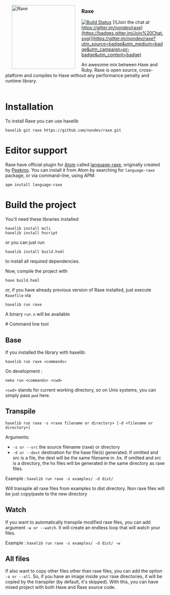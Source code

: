 <img src="http://raxe-lang.org/img/logo.png"
 alt="Raxe" title="Raxe" align="left" hspace="20" width="200px"/>

### Raxe

[![Build Status](https://travis-ci.org/nondev/raxe.svg)](https://travis-ci.org/nondev/raxe) [![Join the chat at https://gitter.im/nondev/raxe](https://badges.gitter.im/Join%20Chat.svg)](https://gitter.im/nondev/raxe?utm_source=badge&utm_medium=badge&utm_campaign=pr-badge&utm_content=badge)

An awesome mix between Haxe and Ruby. Raxe is open source, cross-platform and compiles to Haxe without any performance penalty and runtime library.
<br/><br/>


# Installation

To install Raxe you can use haxelib

```
haxelib git raxe https://github.com/nondev/raxe.git
```

# Editor support

Raxe have official plugin for [Atom](https://atom.io) called [language-raxe](https://atom.io/packages/language-raxe), originally created by [Peekmo](https://github.com/Peekmo).
You can install it from Atom by searching for `language-raxe` package, or via command-line, using APM:

```
apm install language-raxe
```

# Build the project

You'll need these libraries installed:

```
haxelib install mcli
haxelib install hscript
```

or you can just run

```
haxelib install build.hxml
```

to install all required dependencies.

Now, compile the project with

```
haxe build.hxml
```

or, if you have already previous version of Raxe installed, just execute `Raxefile` via

```
haxelib run raxe
```

A binary `run.n` will be available

# Command line tool

Base
--
If you installed the library with haxelib:

```
haxelib run raxe <commands>
```

On development :

```
neko run <commands> <cwd>
```

`<cwd>` stands for current working directory, so on Unix systems, you can simply pass `pwd` here.

Transpile
--

```
haxelib run raxe -s <raxe filename or directory> [-d <filename or directory>]
```

Arguments:
- `-s or --src` the source filename (raxe) or directory
- `-d or --dest` destination for the haxe file(s) generated. If omitted and src is a file, the dest will be the same filename in .hx. If omitted and src is a directory, the hx files will be generated in the same directory as raxe files.

Example : `haxelib run raxe -s examples/ -d dist/`

Will transpile all raxe files from examples to dist directory. Non raxe files will be just copy/paste to the new directory

Watch
--
If you want to automatically transpile modified raxe files, you can add argument `-w or --watch`. It will create an endless loop that will watch your files.

Example : `haxelib run raxe -s examples/ -d dist/ -w`

All files
--
If also want to copy other files other than raxe files, you can add the option `-a or --all`. So, if you have an image inside your raxe directories, it will be copied by the transpiler (by default, it's skipped). With this, you can have mixed project with both Haxe and Raxe source code.
